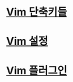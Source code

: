 # [Vim 단축키들]()
# [Vim 설정](https://github.com/hsh1108/vi-setting/blob/master/Setting.md)
# [Vim 플러그인]()
